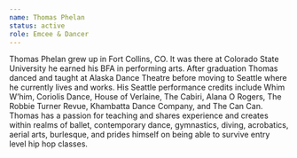 ```yaml
---
name: Thomas Phelan
status: active
role: Emcee & Dancer
---
```

Thomas Phelan grew up in Fort Collins, CO. It was there at Colorado State University he earned his BFA in performing arts. After graduation Thomas danced and taught at Alaska Dance Theatre before moving to Seattle where he currently lives and works. His Seattle performance credits include Whim W’him, Coriolis Dance, House of Verlaine, The Cabiri, Alana O Rogers, The Robbie Turner Revue, Khambatta Dance Company, and The Can Can. Thomas has a passion for teaching and shares experience and creates within realms of ballet, contemporary dance, gymnastics, diving, acrobatics, aerial arts, burlesque, and prides himself on being able to survive entry level hip hop classes.